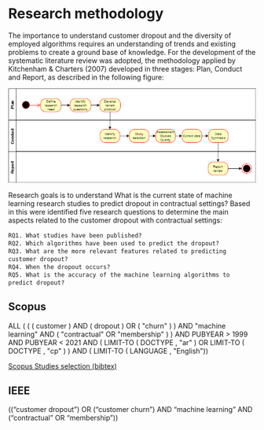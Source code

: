 # Research methodology
The importance to understand customer dropout and the diversity of employed algorithms requires an understanding of trends and existing problems to create a ground base of knowledge. For the development of the systematic literature review was adopted, the methodology applied by Kitchenham & Charters (2007) developed in three stages: Plan, Conduct and Report, as described in the following figure:

![SLR Phases](img/slr_phases.png)

Research goals is to understand What is the current state of machine learning research studies to predict dropout in contractual settings? 
Based in this were identified five research questions to determine the main aspects related to the customer dropout with contractual settings:
```
RQ1. What studies have been published? 
RQ2. Which algorithms have been used to predict the dropout?
RQ3. What are the more relevant features related to predicting customer dropout? 
RQ4. When the dropout occurs? 
RQ5. What is the accuracy of the machine learning algorithms to predict dropout? 
```

## Scopus
ALL ( ( ( customer )  AND  ( dropout )  OR  ( "churn" ) )  AND  "machine learning"  AND  ( "contractual"  OR  "membership" ) )  AND  PUBYEAR  >  1999  AND  PUBYEAR  <  2021  AND  ( LIMIT-TO ( DOCTYPE ,  "ar" )  OR  LIMIT-TO ( DOCTYPE ,  "cp" ) )  AND  ( LIMIT-TO ( LANGUAGE ,  "English"))

[Scopus Studies selection (bibtex)](scopus/scopus.bib)

## IEEE
((“customer dropout”) OR (“customer churn”) AND “machine learning” AND (“contractual” OR “membership”))